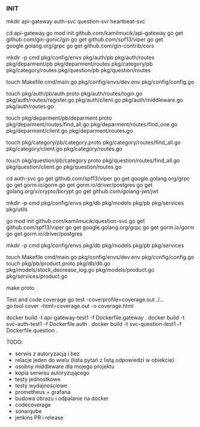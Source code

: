 
### INIT
mkdir api-gateway auth-svc question-svr heartbeat-svc

cd api-gateway
go mod init github.com/kamilmucik/api-gateway
go get github.com/gin-gonic/gin
go get github.com/spf13/viper
go get google.golang.org/grpc
go get github.com/gin-contrib/cors


mkdir -p cmd pkg/config/envs pkg/auth/pb pkg/auth/routes pkg/deparment/pb pkg/deparment/routes pkg/category/pb pkg/category/routes pkg/question/pb pkg/question/routes

touch Makefile cmd/main.go pkg/config/envs/dev.env pkg/config/config.go

touch pkg/auth/pb/auth.proto pkg/auth/routes/login.go pkg/auth/routes/register.go pkg/auth/client.go pkg/auth/middleware.go pkg/auth/routes.go

touch pkg/deparment/pb/deparment.proto pkg/deparment/routes/find_all.go pkg/deparment/routes/find_one.go pkg/deparment/client.go pkg/deparment/routes.go

touch pkg/category/pb/category.proto pkg/category/routes/find_all.go pkg/category/client.go pkg/category/routes.go

touch pkg/question/pb/category.proto pkg/question/routes/find_all.go pkg/question/client.go pkg/question/routes.go



cd auth-svc
go get github.com/spf13/viper
go get google.golang.org/grpc
go get gorm.io/gorm
go get gorm.io/driver/postgres
go get golang.org/x/crypto/bcrypt
go get github.com/golang-jwt/jwt

mkdir -p cmd pkg/config/envs pkg/db pkg/models pkg/pb pkg/services pkg/utils






go mod init github.com/kamilmucik/question-svc
go get github.com/spf13/viper
go get google.golang.org/grpc
go get gorm.io/gorm
go get gorm.io/driver/postgres

mkdir -p cmd pkg/config/envs pkg/db pkg/models pkg/pb pkg/services

touch Makefile cmd/main.go pkg/config/envs/dev.env pkg/config/config.go
touch pkg/pb/product.proto pkg/db/db.go pkg/models/stock_decrease_log.go pkg/models/product.go pkg/services/product.go


make proto


Test and code coverage
go test -coverprofile=coverage.out ./...         
go tool cover -html=coverage.out -o coverage.html


docker build -t api-gateway-test1 -f Dockerfile.gateway .
docker build -t svc-auth-test1 -f Dockerfile.auth .
docker build -t svc-question-test1 -f Dockerfile.question .


TODO:
- serwis z autoryzacją i bez
- relacje jeden do wielu (lista pytań z listą odpowiedzi w obiekcie)
- osobny middleware dla mojego projektu
- kopia serwisu autoryzującego
- testy jednostkowe
- testy wydajnościowe
- prometheus + grafana
- budowa obrazu i odpalanie na docker
- codecoverage
- sonarqube
- jenkins PR i release
